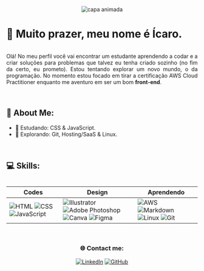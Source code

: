 <div align="center">

![capa animada](https://capsule-render.vercel.app/api?type=waving&height=250&color=7CCD7C&text=Bem%20vindo!&reversal=false&animation=fadeIn&textBg=false&fontSize=70)

</div>

# 👋 Muito prazer, meu nome é Ícaro.

<div style="display: inline-block">
<div align="justify">

Olá! No meu perfil você vai encontrar um estudante aprendendo a codar e a criar soluções para problemas que talvez eu tenha criado sozinho (no fim da certo, eu prometo). Estou tentando explorar um novo mundo, o da programação. No momento estou focado em tirar a certificação AWS Cloud Practitioner enquanto me aventuro em ser um bom <b>front-end</b>.
 
<br/>

## 💫 About Me:
- 🧠 Estudando: CSS & JavaScript.
- 🔭 Explorando: Git, Hosting/SaaS & Linux.

</div>
</div>

<br/>
<br/>


## 💻 Skills:

<div style="display: inline-block">
<div align="center">

| Codes | Design | Aprendendo |
|----------------------|-------------|---------------|
| ![HTML](https://img.shields.io/badge/HTML-%23E34F26.svg?color=43CD80&logo=html5&logoColor=white) ![CSS](https://img.shields.io/badge/CSS-1572B6?color=43CD80&logo=css3&logoColor=fff) ![JavaScript](https://img.shields.io/badge/JavaScript-F7DF1E?color=43CD80&logo=javascript&logoColor=white) | ![Illustrator](https://img.shields.io/badge/Illustrator-%23FF9A00.svg?color=43CD80&logo=illustrator&logoColor=white) ![Adobe Photoshop](https://img.shields.io/badge/Photoshop-%2331A8FF.svg?color=43CD80&logo=adobe%20photoshop&logoColor=white) ![Canva](https://img.shields.io/badge/Canva-%2300C4CC.svg?color=43CD80&logo=Canva&logoColor=white) ![Figma](https://img.shields.io/badge/Figma-F24E1E?color=43CD80&logo=figma&logoColor=white) | ![AWS](https://img.shields.io/badge/AWS-%23FF9900.svg?color=43CD80&logo=amazon-web-services&logoColor=white) ![Markdown](https://img.shields.io/badge/Markdown-%23000000.svg?color=43CD80&logo=markdown&logoColor=white) ![Linux](https://img.shields.io/badge/Linux-FCC624?color=43CD80&logo=linux&logoColor=white) ![Git](https://img.shields.io/badge/Git-F05032?color=43CD80&logo=git&logoColor=fff) |

</div>
</div>

<br/>
<br/>

<div align="center">

### 🌐 Contact me:

[![LinkedIn](https://img.shields.io/badge/linkedin-%230077B5.svg?color=43CD80&logo=linkedin&logoColor=white)](https://www.linkedin.com/in/icarotorresm/)
[![GitHub](https://img.shields.io/badge/GitHub-%23121011.svg?color=43CD80&logo=github&logoColor=white)](https://github.com/icaro-torres)